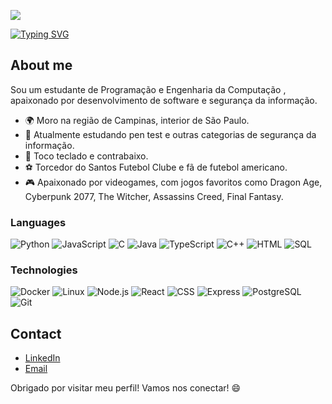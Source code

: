 [![](profile.gif)](https://www.seuwebsite.com)

[![Typing SVG](https://readme-typing-svg.demolab.com?font=Fira+Code&size=34&pause=1000&color=247FA7&random=false&width=435&lines=Ol%C3%A1!+Sou+o+Marco%2C;dev+full+stack+e;formando+em;Eng.+da+Computa%C3%A7%C3%A3o)](https://git.io/typing-svg)

## About me

Sou um estudante de Programação e Engenharia da Computação , apaixonado por desenvolvimento de software e segurança da informação.

- 🌍 Moro na região de Campinas, interior de São Paulo.
- 💼 Atualmente estudando pen test e outras categorias de segurança da informação.
- 🎹 Toco teclado e contrabaixo.
- ⚽ Torcedor do Santos Futebol Clube e fã de futebol americano.
- 🎮 Apaixonado por videogames, com jogos favoritos como Dragon Age, Cyberpunk 2077, The Witcher, Assassins Creed, Final Fantasy.

### Languages

![Python](https://img.shields.io/badge/-Python-000?&logo=Python)
![JavaScript](https://img.shields.io/badge/-JavaScript-000?&logo=JavaScript)
![C](https://img.shields.io/badge/-C-000?&logo=C)
![Java](https://img.shields.io/badge/-Java-000?&logo=Java&logoColor=007396)
![TypeScript](https://img.shields.io/badge/-TypeScript-000?&logo=TypeScript)
![C++](https://img.shields.io/badge/-C++-000?&logo=c%2b%2b&logoColor=00599C)
![HTML](https://img.shields.io/badge/-HTML-000?&logo=HTML5)
![SQL](https://img.shields.io/badge/-SQL-000?&logo=MySQL)

### Technologies

![Docker](https://img.shields.io/badge/-Docker-000?&logo=Docker)
![Linux](https://img.shields.io/badge/-Linux-000?&logo=Linux)
![Node.js](https://img.shields.io/badge/-Node.js-000?&logo=node.js)
![React](https://img.shields.io/badge/-React-000?&logo=React)
![CSS](https://img.shields.io/badge/-CSS-000?&logo=CSS3)
![Express](https://img.shields.io/badge/-Express-000?&logo=express)
![PostgreSQL](https://img.shields.io/badge/-PostgreSQL-000?&logo=postgresql)
![Git](https://img.shields.io/badge/-Git-000?&logo=Git)
<!--
## Projects

### API ToDo List (https://github.com/marcopezzote/task-management-api)
Lista de tarefas com funcionalidades para auxiliar pessoas com TDAH.

### [Nome do Projeto 2](https://github.com/seuusuario/projeto2)
Descrição breve do projeto 2.

### [Nome do Projeto 3](https://github.com/seuusuario/projeto3)
Descrição breve do projeto 3. -->

## Contact

- [LinkedIn](https://www.linkedin.com/in/marcopezzote)
- [Email](mailto:pezzote@gmail.com)


Obrigado por visitar meu perfil! Vamos nos conectar! 😄
<!--
<a href="https://github.com/marcopezzote">
  <img height="137px" src="https://github-readme-stats.vercel.app/api?username=marcopezzote&hide_title=true&hide_border=true&show_icons=true&include_all_commits=true&count_private=true&line_height=21&text_color=000&icon_color=000&bg_color=0,ea6161,ffc64d,fffc4d,52fa5a&theme=graywhite" />
  <img height="137px" src="https://github-readme-stats.vercel.app/api/top-langs/?username=marcopezzote&hide=html&hide_title=true&hide_border=true&layout=compact&langs_count=6&exclude_repo=comp426,Redventures-Movie-Quotes&text_color=000&icon_color=fff&bg_color=0,52fa5a,4dfcff,c64dff&theme=graywhite" />
</a>
-->
